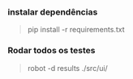 ### instalar dependências
> pip install -r requirements.txt

### Rodar todos os testes
>  robot -d results  ./src/ui/
